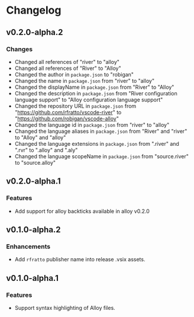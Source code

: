 # Changelog

## v0.2.0-alpha.2

### Changes

* Changed all references of "river" to "alloy"
* Changed all references of "River" to "Alloy"
* Changed the author in `package.json` to "robigan"
* Changed the name in `package.json` from "river" to "alloy"
* Changed the displayName in `package.json` from "River" to "Alloy"
* Changed the description in `package.json` from "River configuration language support" to "Alloy configuration language support"
* Changed the repository URL in `package.json` from "https://github.com/rfratto/vscode-river" to "https://github.com/robigan/vscode-alloy"
* Changed the language id in `package.json` from "river" to "alloy"
* Changed the language aliases in `package.json` from "River" and "river" to "Alloy" and "alloy"
* Changed the language extensions in `package.json` from ".river" and ".rvr" to ".alloy" and ".aly"
* Changed the language scopeName in `package.json` from "source.river" to "source.alloy"

## v0.2.0-alpha.1

### Features

* Add support for alloy backticks available in alloy v0.2.0

## v0.1.0-alpha.2

### Enhancements

* Add `rfratto` publisher name into release .vsix assets.

## v0.1.0-alpha.1

### Features

* Support syntax highlighting of Alloy files.
